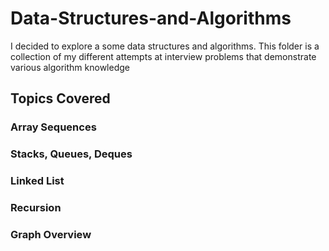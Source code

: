 # Data-Structures-and-Algorithms

I decided to explore a some data structures and algorithms. This folder is a collection of my different attempts at interview problems that demonstrate various algorithm knowledge

## Topics Covered

### Array Sequences

### Stacks, Queues, Deques

### Linked List

### Recursion

### Graph Overview
